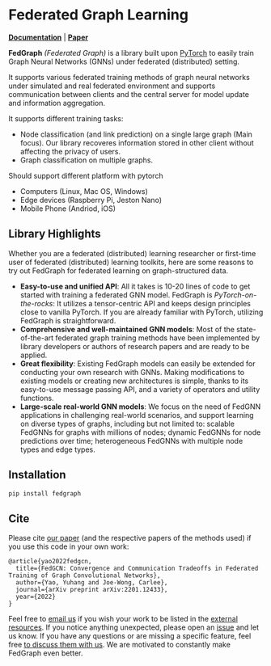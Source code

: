 # Federated Graph Learning

[pypi-url]: https://pypi.python.org/pypi/fedgraph

**[Documentation]()** | **[Paper](https://arxiv.org/abs/2201.12433)** 

**FedGraph** *(Federated Graph)* is a library built upon [PyTorch](https://pytorch.org/) to easily train Graph Neural Networks (GNNs) under federated (distributed) setting.

It supports various federated training methods of graph neural networks under simulated and real federated environment and supports communication between clients and the central server for model update and information aggregation.

It supports different training tasks:
* Node classification (and link prediction) on a single large graph (Main focus). Our library recoveres information stored in other client without affecting the privacy of users.
* Graph classification on multiple graphs.

Should support different platform with pytorch
* Computers (Linux, Mac OS, Windows)
* Edge devices (Raspberry Pi, Jeston Nano)
* Mobile Phone (Andriod, iOS)


## Library Highlights

Whether you are a federated (distributed) learning researcher or first-time user of federated (distributed) learning toolkits, here are some reasons to try out FedGraph for federated learning on graph-structured data.

* **Easy-to-use and unified API**:
  All it takes is 10-20 lines of code to get started with training a federated GNN model.
  FedGraph is *PyTorch-on-the-rocks*: It utilizes a tensor-centric API and keeps design principles close to vanilla PyTorch.
  If you are already familiar with PyTorch, utilizing FedGraph is straightforward.
* **Comprehensive and well-maintained GNN models**:
  Most of the state-of-the-art federated graph training methods have been implemented by library developers or authors of research papers and are ready to be applied.
* **Great flexibility**:
  Existing FedGraph models can easily be extended for conducting your own research with GNNs.
  Making modifications to existing models or creating new architectures is simple, thanks to its easy-to-use message passing API, and a variety of operators and utility functions.
* **Large-scale real-world GNN models**:
  We focus on the need of FedGNN applications in challenging real-world scenarios, and support learning on diverse types of graphs, including but not limited to: scalable FedGNNs for graphs with millions of nodes; dynamic FedGNNs for node predictions over time; heterogeneous FedGNNs with multiple node types and edge types.


## Installation
```python
pip install fedgraph
```



## Cite

Please cite [our paper](https://arxiv.org/abs/2201.12433) (and the respective papers of the methods used) if you use this code in your own work:

```
@article{yao2022fedgcn,
  title={FedGCN: Convergence and Communication Tradeoffs in Federated Training of Graph Convolutional Networks},
  author={Yao, Yuhang and Joe-Wong, Carlee},
  journal={arXiv preprint arXiv:2201.12433},
  year={2022}
}
```

Feel free to [email us](mailto:yuhangya@andrew.cmu.edu) if you wish your work to be listed in the [external resources]().
If you notice anything unexpected, please open an [issue]() and let us know.
If you have any questions or are missing a specific feature, feel free [to discuss them with us]().
We are motivated to constantly make FedGraph even better.